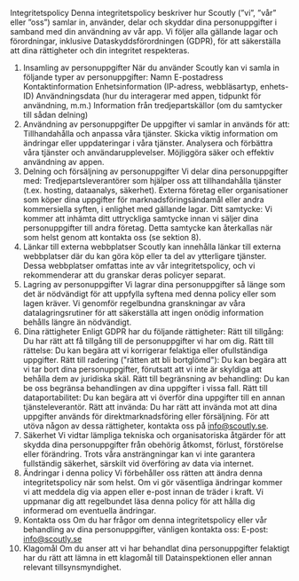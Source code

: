 Integritetspolicy
Denna integritetspolicy beskriver hur Scoutly (”vi”, ”vår” eller ”oss”) samlar in, använder, delar och skyddar dina personuppgifter i samband med din användning av vår app. Vi följer alla gällande lagar och förordningar, inklusive Dataskyddsförordningen (GDPR), för att säkerställa att dina rättigheter och din integritet respekteras.

1. Insamling av personuppgifter När du använder Scoutly kan vi samla in följande typer av personuppgifter:
   Namn
   E-postadress
   Kontaktinformation
   Enhetsinformation (IP-adress, webbläsartyp, enhets-ID)
   Användningsdata (hur du interagerar med appen, tidpunkt för användning, m.m.)
   Information från tredjepartskällor (om du samtycker till sådan delning)
2. Användning av personuppgifter De uppgifter vi samlar in används för att:
   Tillhandahålla och anpassa våra tjänster.
   Skicka viktig information om ändringar eller uppdateringar i våra tjänster.
   Analysera och förbättra våra tjänster och användarupplevelser.
   Möjliggöra säker och effektiv användning av appen.
3. Delning och försäljning av personuppgifter Vi delar dina personuppgifter med:
   Tredjepartsleverantörer som hjälper oss att tillhandahålla tjänster (t.ex. hosting, dataanalys, säkerhet).
   Externa företag eller organisationer som köper dina uppgifter för marknadsföringsändamål eller andra kommersiella syften, i enlighet med gällande lagar.
   Ditt samtycke: Vi kommer att inhämta ditt uttryckliga samtycke innan vi säljer dina personuppgifter till andra företag. Detta samtycke kan återkallas när som helst genom att kontakta oss (se sektion 8).
4. Länkar till externa webbplatser Scoutly kan innehålla länkar till externa webbplatser där du kan göra köp eller ta del av ytterligare tjänster. Dessa webbplatser omfattas inte av vår integritetspolicy, och vi rekommenderar att du granskar deras policyer separat.
5. Lagring av personuppgifter Vi lagrar dina personuppgifter så länge som det är nödvändigt för att uppfylla syftena med denna policy eller som lagen kräver. Vi genomför regelbundna granskningar av våra datalagringsrutiner för att säkerställa att ingen onödig information behålls längre än nödvändigt.
6. Dina rättigheter Enligt GDPR har du följande rättigheter:
   Rätt till tillgång: Du har rätt att få tillgång till de personuppgifter vi har om dig.
   Rätt till rättelse: Du kan begära att vi korrigerar felaktiga eller ofullständiga uppgifter.
   Rätt till radering ("rätten att bli bortglömd"): Du kan begära att vi tar bort dina personuppgifter, förutsatt att vi inte är skyldiga att behålla dem av juridiska skäl.
   Rätt till begränsning av behandling: Du kan be oss begränsa behandlingen av dina uppgifter i vissa fall.
   Rätt till dataportabilitet: Du kan begära att vi överför dina uppgifter till en annan tjänsteleverantör.
   Rätt att invända: Du har rätt att invända mot att dina uppgifter används för direktmarknadsföring eller försäljning.
   För att utöva någon av dessa rättigheter, kontakta oss på info@scoutly.se.
7. Säkerhet Vi vidtar lämpliga tekniska och organisatoriska åtgärder för att skydda dina personuppgifter från obehörig åtkomst, förlust, förstörelse eller förändring. Trots våra ansträngningar kan vi inte garantera fullständig säkerhet, särskilt vid överföring av data via internet.
8. Ändringar i denna policy Vi förbehåller oss rätten att ändra denna integritetspolicy när som helst. Om vi gör väsentliga ändringar kommer vi att meddela dig via appen eller e-post innan de träder i kraft. Vi uppmanar dig att regelbundet läsa denna policy för att hålla dig informerad om eventuella ändringar.
9. Kontakta oss Om du har frågor om denna integritetspolicy eller vår behandling av dina personuppgifter, vänligen kontakta oss: E-post: info@scoutly.se
10. Klagomål Om du anser att vi har behandlat dina personuppgifter felaktigt har du rätt att lämna in ett klagomål till Datainspektionen eller annan relevant tillsynsmyndighet.
